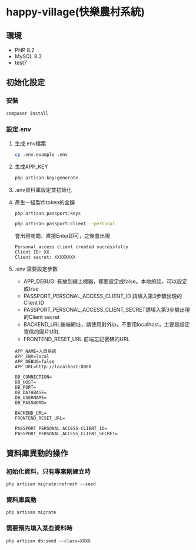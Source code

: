 # happy-village(快樂農村系統)

## 環境
* PHP 8.2 
* MySQL 8.2
* test7

## 初始化設定

### 安裝
```bash
composer install
```

### 設定.env
1. 生成.env檔案

    ```bash
    cp .env.example .env
    ```

2. 生成APP_KEY

    ```bash
    php artisan key:generate
    ```
3. .env資料庫設定並初始化
4. 產生一組製作token的金鑰
    ```bash
    php artisan passport:keys

    php artisan passport:client --personal
    ```
    會出現詢問，直接Enter即可，之後會出現
    ```
    Personal access client created successfully
    Client ID: XX
    Client secret: XXXXXXXX
    ```
5. .env 需要設定參數
    * APP_DEBUG: 有放到線上機器，都要設定成false。本地的話，可以設定成true
    * PASSPORT_PERSONAL_ACCESS_CLIENT_ID 請填入第3步驟出現的Client ID
    * PASSPORT_PERSONAL_ACCESS_CLIENT_SECRET請填入第3步驟出現的Client secret
    * BACKEND_URL後端網址，請使用對外ip，不要用localhost，主要是設定寄信的圖片URL
    * FRONTEND_RESET_URL 前端忘記密碼的URL
    ``` .env
    APP_NAME=人資系統
    APP_ENV=local
    APP_DEBUG=false
    APP_URL=http://localhost:8080

    DB_CONNECTION=
    DB_HOST=
    DB_PORT=
    DB_DATABASE=
    DB_USERNAME=
    DB_PASSWORD=

    BACKEND_URL=
    FRONTEND_RESET_URL=

    PASSPORT_PERSONAL_ACCESS_CLIENT_ID=
    PASSPORT_PERSONAL_ACCESS_CLIENT_SECRET=
    ```

## 資料庫異動的操作

### 初始化資料，只有專案剛建立時
```
php artisan migrate:refresh --seed
```
### 資料庫異動
```
php artisan migrate
```

### 需要預先填入某些資料時
            
```
php artisan db:seed --class=XXXX
```